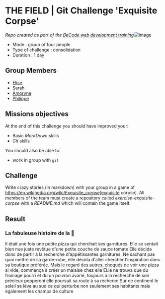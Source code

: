 # THE FIELD | Git Challenge 'Exquisite Corpse'

_Repo created as part of the [BeCode web development training](https://becode.org/fr/apprendre/developpeur-web-junior/)_![image](https://user-images.githubusercontent.com/94377998/161032844-e6a4c7e9-13bd-4562-b0e1-b4d5fd8d0cef.png)

* Mode : group of four people
* Type of challenge : consolidation
* Duration : 1 day

## Group Members

* [Elise](https://github.com/eliseprts)
* [Sarah](https://github.com/sarah-jpro)
* [Amoryne](https://github.com/Amoryne)
* [Philippe](https://github.com/philouLeF)

## Missions objectives

At the end of this challenge you should have improved your:

* Basic *MarkDown* skills
* *Git* skills

You should also be able to:

* work in group with `git`

## Challenge

Write crazy stories (in markdown) with your group in a
game of https://en.wikipedia.org/wiki/Exquisite_corpse[exquisite corpse]. All
members of the team must create a repository called _exercise-exquisite-corpse_
with a _README.md_ which will contain the game itself.

## Result

### La fabuleuse histoire de la 🍕
Il était une fois une petite pizza qui cherchait ses garnitures.
Elle se sentait bien nue juste revêtue d'une petite couche de sauce tomate
Elle décida donc de partir à la recherche d'appétissantes garnitures.
Ne sachant pas quoi mettre de sa garde-robe, elle décida d'aller chercher l'inspiration dans sa boutique préférée. Mais le regard des autres, choqués de voir une pizza si vide, commença à créer un malaise chez elle
ELle ne trouva que du fromage pourri et du un poivron avarié, toujours à la recherche de son précieux pepperoni elle poursuit sa route à sa recherce
Sur ce continent le soleil se lève au sud ce qui perturbe non seulement ses habitants mais également les champs de culture
